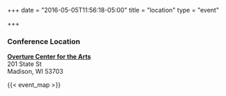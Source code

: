+++
date = "2016-05-05T11:56:18-05:00"
title = "location"
type = "event"

+++

### Conference Location
<b><a href="http://www.overturecenter.org" target="_blank">Overture Center for the Arts</a></b><br>
201 State St<br>
Madison, WI 53703<br>

{{< event_map >}}
